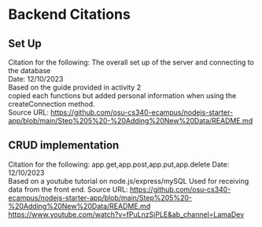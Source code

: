 # Backend Citations

## Set Up
Citation for the following: The overall set up of the server and connecting to the database  
Date: 12/10/2023  
Based on the guide provided in activity 2  
copied each functions but added personal information when using the createConnection method.  
Source URL: https://github.com/osu-cs340-ecampus/nodejs-starter-app/blob/main/Step%205%20-%20Adding%20New%20Data/README.md  

## CRUD implementation
Citation for the following:  app.get,app.post,app.put,app.delete 
Date: 12/10/2023  
Based on  a youtube tutorial on node.js/express/mySQL
Used for receiving data from the front end.
Source URL: [https://github.com/osu-cs340-ecampus/nodejs-starter-app/blob/main/Step%205%20-%20Adding%20New%20Data/README.md  ](https://www.youtube.com/watch?v=fPuLnzSjPLE&ab_channel=LamaDev)https://www.youtube.com/watch?v=fPuLnzSjPLE&ab_channel=LamaDev




